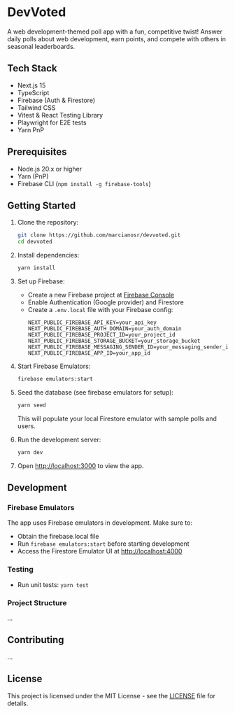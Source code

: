 # DevVoted

A web development-themed poll app with a fun, competitive twist! Answer daily polls about web development, earn points, and compete with others in seasonal leaderboards.

## Tech Stack

-   Next.js 15
-   TypeScript
-   Firebase (Auth & Firestore)
-   Tailwind CSS
-   Vitest & React Testing Library
-   Playwright for E2E tests
-   Yarn PnP

## Prerequisites

-   Node.js 20.x or higher
-   Yarn (PnP)
-   Firebase CLI (`npm install -g firebase-tools`)

## Getting Started

1. Clone the repository:

    ```bash
    git clone https://github.com/marcianosr/devvoted.git
    cd devvoted
    ```

2. Install dependencies:

    ```bash
    yarn install
    ```

3. Set up Firebase:

    - Create a new Firebase project at [Firebase Console](https://console.firebase.google.com)
    - Enable Authentication (Google provider) and Firestore
    - Create a `.env.local` file with your Firebase config:
        ```env
        NEXT_PUBLIC_FIREBASE_API_KEY=your_api_key
        NEXT_PUBLIC_FIREBASE_AUTH_DOMAIN=your_auth_domain
        NEXT_PUBLIC_FIREBASE_PROJECT_ID=your_project_id
        NEXT_PUBLIC_FIREBASE_STORAGE_BUCKET=your_storage_bucket
        NEXT_PUBLIC_FIREBASE_MESSAGING_SENDER_ID=your_messaging_sender_id
        NEXT_PUBLIC_FIREBASE_APP_ID=your_app_id
        ```

4. Start Firebase Emulators:

    ```bash
    firebase emulators:start
    ```

5. Seed the database (see firebase emulators for setup):

    ```bash
    yarn seed
    ```

    This will populate your local Firestore emulator with sample polls and users.

6. Run the development server:

    ```bash
    yarn dev
    ```

7. Open [http://localhost:3000](http://localhost:3000) to view the app.

## Development

### Firebase Emulators

The app uses Firebase emulators in development. Make sure to:

-   Obtain the firebase.local file
-   Run `firebase emulators:start` before starting development
-   Access the Firestore Emulator UI at [http://localhost:4000](http://localhost:4000)

### Testing

-   Run unit tests: `yarn test`

### Project Structure

...

## Contributing

...

## License

This project is licensed under the MIT License - see the [LICENSE](LICENSE) file for details.
